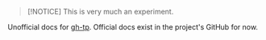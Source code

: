 > [!NOTICE]
> This is very much an experiment.

Unofficial docs for [gh-tp](https://github.com/esacteksab/gh-tp). Official docs exist in the project's GitHub for now.
